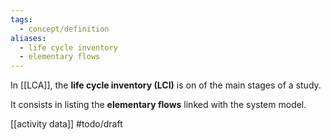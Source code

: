 ```yaml
---
tags:
  - concept/definition
aliases:
  - life cycle inventory
  - elementary flows
---
```

In [[LCA]], the **life cycle inventory (LCI)** is on of the main stages of a study.

It consists in listing the **elementary flows** linked with the system model.

[[activity data]]
#todo/draft 